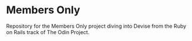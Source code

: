 # Members Only

Repository for the Members Only project diving into Devise from the Ruby on Rails track of The Odin Project.